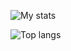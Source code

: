 ![My stats](https://github-readme-stats.vercel.app/api?username=phucngo2&show_icons=true&count_private=true&theme=tokyonight&rank_icon=github)

![Top langs](https://github-readme-stats.vercel.app/api/top-langs/?username=phucngo2&layout=compact&theme=tokyonight)

<!--
**phucngo2/phucngo2** is a ✨ _special_ ✨ repository because its `README.md` (this file) appears on your GitHub profile.

Here are some ideas to get you started:

- 🔭 I’m currently working on ...
- 🌱 I’m currently learning ...
- 👯 I’m looking to collaborate on ...
- 🤔 I’m looking for help with ...
- 💬 Ask me about ...
- 📫 How to reach me: ...
- 😄 Pronouns: ...
- ⚡ Fun fact: ...
-->

